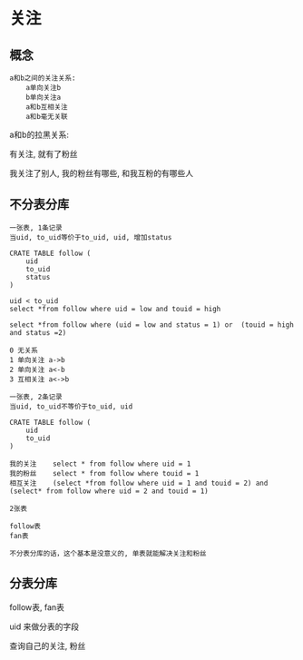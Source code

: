 # 关注

## 概念

```text
a和b之间的关注关系:
    a单向关注b
    b单向关注a
    a和b互相关注
    a和b毫无关联
```

a和b的拉黑关系:

有关注, 就有了粉丝

我关注了别人, 我的粉丝有哪些, 和我互粉的有哪些人

## 不分表分库

```text
一张表, 1条记录
当uid, to_uid等价于to_uid, uid, 增加status

CRATE TABLE follow (
    uid
    to_uid
    status
)

uid < to_uid
select *from follow where uid = low and touid = high

select *from follow where (uid = low and status = 1) or  (touid = high and status =2)

0 无关系
1 单向关注 a->b
2 单向关注 a<-b
3 互相关注 a<->b

一张表, 2条记录
当uid, to_uid不等价于to_uid, uid

CRATE TABLE follow (
    uid
    to_uid
)

我的关注    select * from follow where uid = 1
我的粉丝    select * from follow where touid = 1
相互关注    (select *from follow where uid = 1 and touid = 2) and (select* from follow where uid = 2 and touid = 1)

2张表

follow表
fan表

不分表分库的话，这个基本是没意义的, 单表就能解决关注和粉丝
```

## 分表分库

follow表, fan表

uid 来做分表的字段

查询自己的关注, 粉丝
